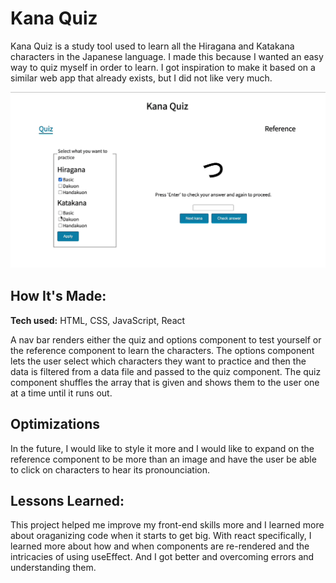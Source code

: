 # Kana Quiz
Kana Quiz is a study tool used to learn all the Hiragana and Katakana characters in the Japanese language. I made this because I wanted an easy way to quiz myself in order to learn. I got inspiration to make it based on a similar web app that already exists, but I did not like very much.

![](public/kana-quiz.gif)

## How It's Made:

**Tech used:** HTML, CSS, JavaScript, React

A nav bar renders either the quiz and options component to test yourself or the reference component to learn the characters. The options component lets the user select which characters they want to practice and then the data is filtered from a data file and passed to the quiz component. The quiz component shuffles the array that is given and shows them to the user one at a time until it runs out.

## Optimizations

In the future, I would like to style it more and I would like to expand on the reference component to be more than an image and have the user be able to click on characters to hear its pronounciation.

## Lessons Learned:

This project helped me improve my front-end skills more and I learned more about oraganizing code when it starts to get big. With react specifically, I learned more about how and when components are re-rendered and the intricacies of using useEffect. And I got better and overcoming errors and understanding them.
